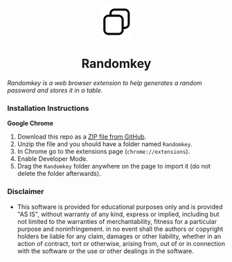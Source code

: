 <p align="center">
  <img src="https://github.com/Marchccc/randomkey-chrome/blob/main/icon128.png" width="75" height="75"/>
</p>

<h1 align="center">Randomkey</h1>

*Randomkey is a web browser extension to help generates a random password and stores it in a table.*

### Installation Instructions
**Google Chrome**
1. Download this repo as a [ZIP file from GitHub](https://github.com/Marchccc/randomkey-chrome/archive/master.zip).
1. Unzip the file and you should have a folder named `Randomkey`.
1. In Chrome go to the extensions page (`chrome://extensions`).
1. Enable Developer Mode.
1. Drag the `Randomkey` folder anywhere on the page to import it (do not delete the folder afterwards).

### Disclaimer
* This software is provided for educational purposes only and
is provided "AS IS", without warranty of any kind, express or
implied, including but not limited to the warranties of merchantability,
fitness for a particular purpose and noninfringement. in no event shall the
authors or copyright holders be liable for any claim, damages or other
liability, whether in an action of contract, tort or otherwise, arising from,
out of or in connection with the software or the use or other dealings in the
software.
